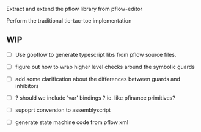 Extract and extend the pflow library from pflow-editor

Perform the traditional tic-tac-toe implementation

WIP
---

- [ ] Use gopflow to generate typescript libs from pflow source files.
- [ ] figure out how to wrap higher level checks around the symbolic guards

- [ ] add some clarification about the differences between guards and inhibitors
- [ ] ? should we include 'var' bindings ? ie. like pfinance primitives?

- [ ] supoprt conversion to assemblyscript
- [ ] generate state machine code from pflow xml



